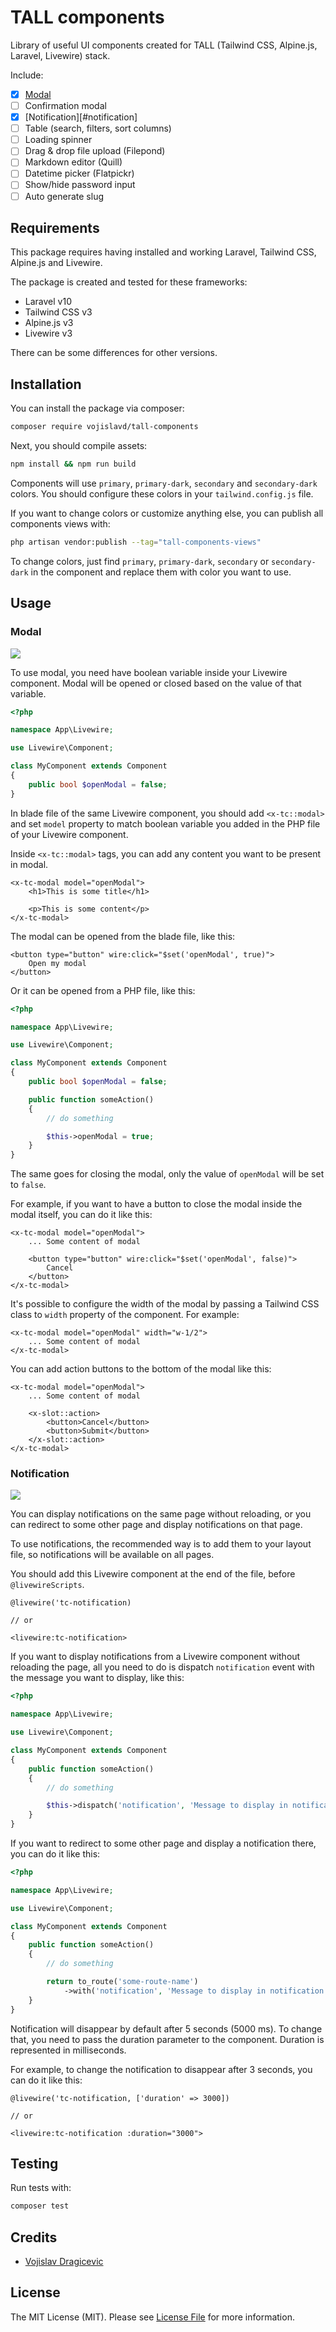 # TALL components

Library of useful UI components created for TALL (Tailwind CSS, Alpine.js, Laravel, Livewire) stack.

Include:

- [x] [Modal](#modal)
- [ ] Confirmation modal
- [x] [Notification][#notification]
- [ ] Table (search, filters, sort columns)
- [ ] Loading spinner
- [ ] Drag & drop file upload (Filepond)
- [ ] Markdown editor (Quill)
- [ ] Datetime picker (Flatpickr)
- [ ] Show/hide password input
- [ ] Auto generate slug

## Requirements

This package requires having installed and working Laravel, Tailwind CSS, Alpine.js and Livewire.

The package is created and tested for these frameworks:
- Laravel v10
- Tailwind CSS v3
- Alpine.js v3
- Livewire v3

There can be some differences for other versions.

## Installation

You can install the package via composer:

```bash
composer require vojislavd/tall-components
```

Next, you should compile assets:
```bash
npm install && npm run build
```

Components will use `primary`, `primary-dark`, `secondary` and `secondary-dark` colors. You should configure these colors in your `tailwind.config.js` file.

If you want to change colors or customize anything else, you can publish all components views with:

```bash
php artisan vendor:publish --tag="tall-components-views"
```

To change colors, just find `primary`, `primary-dark`, `secondary` or `secondary-dark` in the component and replace them with color you want to use.

## Usage

### Modal

<img src="https://github-production-user-asset-6210df.s3.amazonaws.com/23532087/303588933-619c5c08-2a43-4653-a1d4-a375b2a93e09.gif?X-Amz-Algorithm=AWS4-HMAC-SHA256&X-Amz-Credential=AKIAVCODYLSA53PQK4ZA%2F20240209%2Fus-east-1%2Fs3%2Faws4_request&X-Amz-Date=20240209T080440Z&X-Amz-Expires=300&X-Amz-Signature=8c87a030ec72677e1d80de2be5d8367c06c6738aa2b28b1fbd45cf123dee0511&X-Amz-SignedHeaders=host&actor_id=23532087&key_id=0&repo_id=748995892">

To use modal, you need have boolean variable inside your Livewire component. Modal will be opened or closed based on the value of that variable.

```php
<?php

namespace App\Livewire;

use Livewire\Component;

class MyComponent extends Component
{
    public bool $openModal = false;
}
```

In blade file of the same Livewire component, you should add `<x-tc::modal>` and set `model` property to match boolean variable you added in the PHP file of your Livewire component.

Inside `<x-tc::modal>` tags, you can add any content you want to be present in modal.

```blade
<x-tc-modal model="openModal">
    <h1>This is some title</h1>

    <p>This is some content</p>
</x-tc-modal>
```

The modal can be opened from the blade file, like this:

```blade
<button type="button" wire:click="$set('openModal', true)">
    Open my modal
</button>
```

Or it can be opened from a PHP file, like this:

```php
<?php

namespace App\Livewire;

use Livewire\Component;

class MyComponent extends Component
{
    public bool $openModal = false;

    public function someAction()
    {
        // do something

        $this->openModal = true;
    }
}
```

The same goes for closing the modal, only the value of `openModal` will be set to `false`.

For example, if you want to have a button to close the modal inside the modal itself, you can do it like this:

```blade
<x-tc-modal model="openModal">
    ... Some content of modal

    <button type="button" wire:click="$set('openModal', false)">
        Cancel
    </button>
</x-tc-modal>
```

It's possible to configure the width of the modal by passing a Tailwind CSS class to `width` property of the component. For example:

```blade
<x-tc-modal model="openModal" width="w-1/2">
    ... Some content of modal
</x-tc-modal>
```

You can add action buttons to the bottom of the modal like this:

```blade
<x-tc-modal model="openModal">
    ... Some content of modal

    <x-slot::action>
        <button>Cancel</button>
        <button>Submit</button>
    </x-slot::action>
</x-tc-modal>
```

### Notification

<img src="https://github-production-user-asset-6210df.s3.amazonaws.com/23532087/303828514-2350f461-0f4a-4eea-bb37-84078252b8cd.gif?X-Amz-Algorithm=AWS4-HMAC-SHA256&X-Amz-Credential=AKIAVCODYLSA53PQK4ZA%2F20240210%2Fus-east-1%2Fs3%2Faws4_request&X-Amz-Date=20240210T103208Z&X-Amz-Expires=300&X-Amz-Signature=ad36e097dab1313849d1af4b507961fbcb047f1d177bf97baffb33c4fed46cf7&X-Amz-SignedHeaders=host&actor_id=23532087&key_id=0&repo_id=748995892">

You can display notifications on the same page without reloading, or you can redirect to some other page and display notifications on that page.

To use notifications, the recommended way is to add them to your layout file, so notifications will be available on all pages.

You should add this Livewire component at the end of the file, before `@livewireScripts`.

```blade
@livewire('tc-notification)

// or

<livewire:tc-notification>
```

If you want to display notifications from a Livewire component without reloading the page, all you need to do is dispatch `notification` event with the message you want to display, like this:

```php
<?php

namespace App\Livewire;

use Livewire\Component;

class MyComponent extends Component
{
    public function someAction()
    {
        // do something

        $this->dispatch('notification', 'Message to display in notification');
    }
}
```

If you want to redirect to some other page and display a notification there, you can do it like this:

```php
<?php

namespace App\Livewire;

use Livewire\Component;

class MyComponent extends Component
{
    public function someAction()
    {
        // do something

        return to_route('some-route-name')
            ->with('notification', 'Message to display in notification');
    }
}
```

Notification will disappear by default after 5 seconds (5000 ms). To change that, you need to pass the duration parameter to the component. Duration is represented in milliseconds.

For example, to change the notification to disappear after 3 seconds, you can do it like this:

```blade
@livewire('tc-notification, ['duration' => 3000])

// or

<livewire:tc-notification :duration="3000">
```

## Testing
Run tests with:

```bash
composer test
```

## Credits

- [Vojislav Dragicevic](https://vojislavd.com/)

## License

The MIT License (MIT). Please see [License File](LICENSE.md) for more information.
